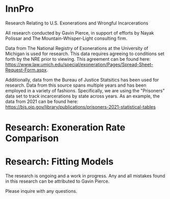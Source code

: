 # InnPro
Research Relating to U.S. Exonerations and Wrongful Incarcerations

All research conducted by Gavin Pierce, in support of efforts by Nayak Polissar and The Mountain-Whisper-Light consulting firm. 

Data from The National Registry of Exonerations at the University of Michigan is used for research. This data requires agreeing to conditions set forth by the NRE prior to viewing.
This agreement can be found here: 
https://www.law.umich.edu/special/exoneration/Pages/Spread-Sheet-Request-Form.aspx.

Additionally, data from the Bureau of Justice Statsitics has been used for research. Data from this source spans multiple years and has been employed in a variety of fashions.
Specifically, we are using the "Prisoners" data set to track incarcerations by state across years. As an example, the data from 2021 can be found here:
https://bjs.ojp.gov/library/publications/prisoners-2021-statistical-tables

# Research: Exoneration Rate Comparison


# Research: Fitting Models






The research is ongoing and a work in progress. Any and all mistakes found in this research can be attributed to Gavin Pierce. 

Please inquire with any questions.

